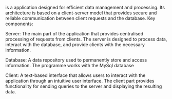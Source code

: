 is a  application designed for efficient data management and processing. Its architecture is based on a client-server model that provides secure and reliable communication between client requests and the database.
Key components:

Server: The main part of the application that provides centralised processing of requests from clients. The server is designed to process data, interact with the database, and provide clients with the necessary information.

Database: A data repository used to permanently store and access information. The programme works with the MySql database

Client: A text-based interface that allows users to interact with the application through an intuitive user interface. The client part provides functionality for sending queries to the server and displaying the resulting data.
